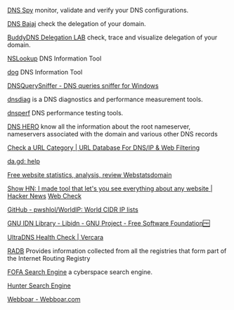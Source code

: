 
[DNS Spy](https://dnsspy.io/)
monitor, validate and verify your DNS configurations.

[DNS Bajaj](http://www.zonecut.net/dns/)
check the delegation of your domain.

[BuddyDNS Delegation LAB](https://www.buddyns.com/delegation-lab/)
check, trace and visualize delegation of your domain.

[NSLookup](https://www.nslookup.io/)
DNS Information Tool

[dog](https://github.com/ogham/dog)
DNS Information Tool

[DNSQuerySniffer - DNS queries sniffer for Windows](https://www.nirsoft.net/utils/dns_query_sniffer.html)

[dnsdiag](https://github.com/farrokhi/dnsdiag)
is a DNS diagnostics and performance measurement tools.

[dnsperf](https://github.com/DNS-OARC/dnsperf)
DNS performance testing tools.

[DNS HERO](https://play.google.com/store/apps/details?id=com.gianlu.dnshero)
know all the information about the root nameserver, nameservers associated with the domain and various other DNS records

[Check a URL Category | URL Database For DNS/IP & Web Filtering](https://tools.zvelo.com)

[da.gd: help](https://da.gd/help)

[Free website statistics, analysis, review Webstatsdomain](https://webstatsdomain.org/)

[Show HN: I made tool that let's you see everything about any website | Hacker News](https://news.ycombinator.com/item?id=40757951)
[Web Check](https://v1.web-check.xyz/)

[GitHub - pwshlol/WorldIP: World CIDR IP lists](https://github.com/pwshlol/WorldIP)

[GNU IDN Library - Libidn - GNU Project - Free Software Foundation🆓](https://www.gnu.org/software/libidn)

[UltraDNS Health Check | Vercara](https://ultradnshealthcheck.com/)

[RADB](http://radb.net/query)
Provides information collected from all the registries that form part of the Internet Routing Registry

[FOFA Search Engine](https://en.fofa.info/)
a cyberspace search engine.

[Hunter Search Engine](https://hunter.how/)

[Webboar - Webboar.com](https://webboar.com.w3snoop.com/)

